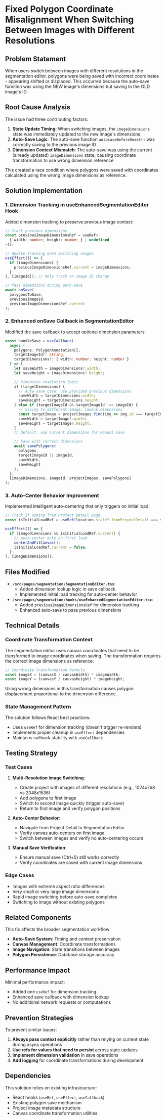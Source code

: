 # Fixed Polygon Coordinate Misalignment When Switching Between Images with Different Resolutions

## Problem Statement

When users switch between images with different resolutions in the segmentation editor, polygons were being saved with incorrect coordinates - appearing shifted or displaced. This occurred because the auto-save function was using the NEW image's dimensions but saving to the OLD image's ID.

## Root Cause Analysis

The issue had three contributing factors:

1. **State Update Timing**: When switching images, the `imageDimensions` state was immediately updated to the new image's dimensions
2. **Auto-Save Logic**: The auto-save function `autosaveBeforeReset()` was correctly saving to the previous image ID
3. **Dimension Context Mismatch**: The auto-save was using the current (already updated) `imageDimensions` state, causing coordinate transformation to use wrong dimension reference

This created a race condition where polygons were saved with coordinates calculated using the wrong image dimensions as reference.

## Solution Implementation

### 1. Dimension Tracking in useEnhancedSegmentationEditor Hook

Added dimension tracking to preserve previous image context:

```typescript
// Track previous dimensions
const previousImageDimensionsRef = useRef<
  { width: number; height: number } | undefined
>();

// Update tracking when switching images
useEffect(() => {
  if (imageDimensions) {
    previousImageDimensionsRef.current = imageDimensions;
  }
}, [imageId]); // Only track on image ID change

// Pass dimensions during auto-save
await onSave(
  polygonsToSave,
  previousImageId,
  previousImageDimensionsRef.current
);
```

### 2. Enhanced onSave Callback in SegmentationEditor

Modified the save callback to accept optional dimension parameters:

```typescript
const handleSave = useCallback(
  async (
    polygons: PolygonAnnotation[],
    targetImageId?: string,
    targetDimensions?: { width: number; height: number }
  ) => {
    let saveWidth = imageDimensions?.width;
    let saveHeight = imageDimensions?.height;

    // Dimension resolution logic
    if (targetDimensions) {
      // Auto-save case: use provided previous dimensions
      saveWidth = targetDimensions.width;
      saveHeight = targetDimensions.height;
    } else if (targetImageId && targetImageId !== imageId) {
      // Saving to different image: lookup dimensions
      const targetImage = projectImages.find(img => img.id === targetImageId);
      saveWidth = targetImage?.width;
      saveHeight = targetImage?.height;
    }
    // Default: use current dimensions for manual save

    // Save with correct dimensions
    await savePolygons(
      polygons,
      targetImageId || imageId,
      saveWidth,
      saveHeight
    );
  },
  [imageDimensions, imageId, projectImages, savePolygons]
);
```

### 3. Auto-Center Behavior Improvement

Implemented intelligent auto-centering that only triggers on initial load:

```typescript
// Track if coming from Project Detail page
const isInitialLoadRef = useRef(location.state?.fromProjectDetail === true);

useEffect(() => {
  if (imageDimensions && isInitialLoadRef.current) {
    // Auto-center only on first load
    centerAndFitCanvas();
    isInitialLoadRef.current = false;
  }
}, [imageDimensions]);
```

## Files Modified

- **`/src/pages/segmentation/SegmentationEditor.tsx`**:
  - Added dimension lookup logic in save callback
  - Implemented initial load tracking for auto-center behavior
- **`/src/pages/segmentation/hooks/useEnhancedSegmentationEditor.tsx`**:
  - Added `previousImageDimensionsRef` for dimension tracking
  - Enhanced auto-save to pass previous dimensions

## Technical Details

### Coordinate Transformation Context

The segmentation editor uses canvas coordinates that need to be transformed to image coordinates when saving. The transformation requires the correct image dimensions as reference:

```typescript
// Coordinate transformation formula
const imageX = (canvasX / canvasWidth) * imageWidth;
const imageY = (canvasY / canvasHeight) * imageHeight;
```

Using wrong dimensions in this transformation causes polygon displacement proportional to the dimension difference.

### State Management Pattern

The solution follows React best practices:

- Uses `useRef` for dimension tracking (doesn't trigger re-renders)
- Implements proper cleanup in `useEffect` dependencies
- Maintains callback stability with `useCallback`

## Testing Strategy

### Test Cases

1. **Multi-Resolution Image Switching**:
   - Create project with images of different resolutions (e.g., 1024x768 vs 2048x1536)
   - Add polygons to first image
   - Switch to second image quickly (trigger auto-save)
   - Return to first image and verify polygon positions

2. **Auto-Center Behavior**:
   - Navigate from Project Detail to Segmentation Editor
   - Verify canvas auto-centers on first image
   - Switch between images and verify no auto-centering occurs

3. **Manual Save Verification**:
   - Ensure manual save (Ctrl+S) still works correctly
   - Verify coordinates are saved with current image dimensions

### Edge Cases

- Images with extreme aspect ratio differences
- Very small or very large image dimensions
- Rapid image switching before auto-save completes
- Switching to image without existing polygons

## Related Components

This fix affects the broader segmentation workflow:

- **Auto-Save System**: Timing and context preservation
- **Canvas Management**: Coordinate transformations
- **Image Navigation**: State transitions between images
- **Polygon Persistence**: Database storage accuracy

## Performance Impact

Minimal performance impact:

- Added one `useRef` for dimension tracking
- Enhanced save callback with dimension lookup
- No additional network requests or computations

## Prevention Strategies

To prevent similar issues:

1. **Always pass context explicitly** rather than relying on current state during async operations
2. **Use refs for values that need to persist** across state updates
3. **Implement dimension validation** in save operations
4. **Add logging** for coordinate transformations during development

## Dependencies

This solution relies on existing infrastructure:

- React hooks (`useRef`, `useEffect`, `useCallback`)
- Existing polygon save mechanism
- Project image metadata structure
- Canvas coordinate transformation utilities
